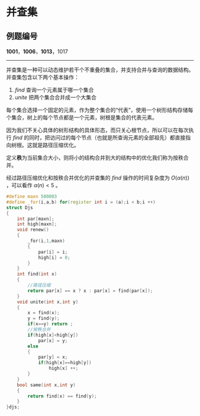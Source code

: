 # 并查集

## 例题编号

**1001**，**1006**，**1013**，$1017$

------

并查集是一种可以动态维护若干个不重叠的集合，并支持合并与查询的数据结构。并查集包含以下两个基本操作：

1. $find$ 查询一个元素属于哪一个集合
2. $unite$ 把两个集合合并成一个大集合

每个集合选择一个固定的元素，作为整个集合的“代表”，使用一个树形结构存储每个集合，树上的每个节点都是一个元素，树根是集合的代表元素。

因为我们不关心具体的树形结构的具体形态，而只关心根节点，所以可以在每次执行 $find$ 的同时，把访问过的每个节点（也就是所查询元素的全部祖先）都直接指向树根。这就是路径压缩优化。

定义**秩**为当前集合大小，则将小的结构合并到大的结构中的优化我们称为按秩合并。

经过路径压缩优化和按秩合并优化的并查集的 $find$ 操作的时间复杂度为 $O(α(n))$ ，可以看作 $α(n)<5$ 。

```c++
#define maxn 500003
#define _for(i,a,b) for(register int i = (a);i < b;i ++)
struct Djs
{
	int par[maxn];
	int high[maxn];
	void renew()
	{
		_for(i,1,maxn)
		{
			par[i] = i;
			high[i] = 0;
		}
	}
	int find(int x)
	{
		//路径压缩 
		return par[x] == x ? x : par[x] = find(par[x]);
	}
	void unite(int x,int y)
	{
		x = find(x);
		y = find(y);
		if(x==y) return ;
		//按秩合并 
		if(high[x]<high[y])
			par[x] = y;
		else
		{
			par[y] = x;
			if(high[x]==high[y])
				high[x] ++;
		}
	}
	bool same(int x,int y)
	{
		return find(x) == find(y);
	}
}djs;
```

